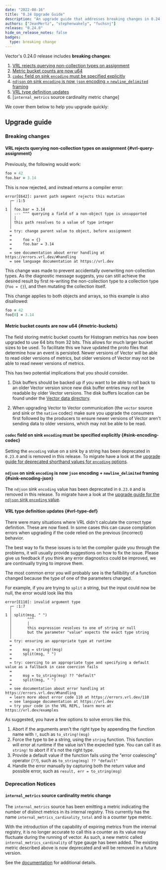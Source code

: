 ```yaml
---
date: "2022-08-16"
title: "0.24 Upgrade Guide"
description: "An upgrade guide that addresses breaking changes in 0.24.0"
authors: ["JeanMertz", "stephenwakely", "fuchsnj"]
release: "0.24.0"
hide_on_release_notes: false
badges:
  type: breaking change
---
```


Vector's 0.24.0 release includes **breaking changes**:

1. [VRL rejects querying non-collection types on assignment](#vrl-query-assignment)
2. [Metric bucket counts are now u64](#metric-buckets)
3. [`codec` field on sink `encoding` must be specified explicitly](#sink-encoding-codec)
4. [`ndjson` on sink `encoding` is now `json` encoding + `newline_delimited` framing](#sink-encoding-json)
5. [VRL type definition updates](#vrl-type-def)
6. [`internal_metrics` source cardinality metric change]

We cover them below to help you upgrade quickly:

## Upgrade guide

### Breaking changes

#### VRL rejects querying non-collection types on assignment {#vrl-query-assignment}

Previously, the following would work:

```coffee
foo = 42
foo.bar = 3.14
```

This is now rejected, and instead returns a compiler error:

```text
error[E642]: parent path segment rejects this mutation
  ┌─ :1:5
  │
1 │ foo.bar = 3.14
  │ --- ^^^ querying a field of a non-object type is unsupported
  │ │
  │ this path resolves to a value of type integer
  │
  = try: change parent value to object, before assignment
  =
  =     foo = {}
  =     foo.bar = 3.14
  =
  = see documentation about error handling at https://errors.vrl.dev/#handling
  = see language documentation at https://vrl.dev
```

This change was made to prevent accidentally overwriting non-collection types.
As the diagnostic message suggests, you can still achieve the desired result by
first re-writing the non-collection type to a collection type (`foo = {}`), and
then mutating the collection itself.

This change applies to both objects and arrays, so this example is also
disallowed:

```coffee
foo = 42
foo[0] = 3.14
```

#### Metric bucket counts are now u64 {#metric-buckets}

The field storing metric bucket counts for Histogram metrics has now been upgraded
to use 64 bits from 32 bits. This allows for much larger bucket sizes to be used. To
facilitate this we have updated the proto files that determine how an event is
persisted. Newer versions of Vector will be able to read older versions of metrics,
but older versions of Vector may not be able to read newer versions of metrics.

This has two potential implications that you should consider.

1. Disk buffers should be backed up if you want to be able to roll back to an older
   Vector version since new disk buffer entries may not be readable by older Vector
   versions. The disk buffers location can be found under the
   [Vector data directory](/docs/reference/configuration/global-options/#data_dir).

2. When upgrading Vector to Vector communication (the `vector` source and sink or
   the `native` codec) make sure you upgrade the consumers first followed by the
   producers to ensure newer versions of Vector aren't sending data to older
   versions, which may not be able to be read.

#### `codec` field on sink `encoding` must be specified explicitly {#sink-encoding-codec}

Setting the `encoding` value on a sink by a string has been deprecated in
`0.23.0` and is removed in this release. To migrate have a look at the
[upgrade guide for deprecated shorthand values for `encoding` options](/highlights/2022-07-07-0-23-0-upgrade-guide/#deprecated-encoding-shorthand).

#### `ndjson` on sink `encoding` is now `json` encoding + `newline_delimited` framing {#sink-encoding-json}

The `ndjson` sink `encoding` value has been deprecated in `0.23.0` and is
removed in this release. To migrate have a look at the
[upgrade guide for the `ndjson` sink `encoding` value](/highlights/2022-07-07-0-23-0-upgrade-guide/#sink-encoding-ndjson-json).

#### VRL type definition updates {#vrl-type-def}

There were many situations where VRL didn't calculate the correct type
definition. These are now fixed. In some cases this can cause compilation
errors when upgrading if the code relied on the previous (incorrect) behavior.

The best way to fix these issues is to let the compiler guide you through the problems, it will usually
provide suggestions on how to fix the issue. Please give us feedback if you think any error diagnostics could
be improved, we are continually trying to improve them.

The most common error you will probably see is the fallibility of a function changed because the type of one of the
parameters changed.

For example, if you are trying to `split` a string, but the input could now be null, the error would look like this

```text
error[E110]: invalid argument type
  ┌─ :1:7
  │
1 │ split(msg, " ")
  │       ^^^
  │       │
  │       this expression resolves to one of string or null
  │       but the parameter "value" expects the exact type string
  │
  = try: ensuring an appropriate type at runtime
  =
  =     msg = string!(msg)
  =     split(msg, " ")
  =
  = try: coercing to an appropriate type and specifying a default value as a fallback in case coercion fails
  =
  =     msg = to_string(msg) ?? "default"
  =     split(msg, " ")
  =
  = see documentation about error handling at https://errors.vrl.dev/#handling
  = learn more about error code 110 at https://errors.vrl.dev/110
  = see language documentation at https://vrl.dev
  = try your code in the VRL REPL, learn more at https://vrl.dev/examples

```

As suggested, you have a few options to solve errors like this.

1. Abort if the arguments aren't the right type by appending the function name with `!`, such as `to_string!(msg)`
2. Force the type to be a string, using the `string` function. This function will error at runtime if the value isn't
   the expected type. You can call it as `string!` to abort if it's not the right type.
3. Provide a default value if the function fails using the "error coalescing" operator (`??`), such as `to_string(msg) ?? "default"`
4. Handle the error manually by capturing both the return value and possible error, such as `result, err = to_string(msg)`

### Deprecation Notices

#### `internal_metrics` source cardinality metric change

The `internal_metrics` source has been emitting a metric indicating the number of distinct metrics
in its internal registry. This currently has the name `internal_metrics_cardinality_total` and is a
counter type metric.

With the introduction of the capability of expiring metrics from the internal registry, it is no
longer accurate to call this a counter as its value may fluctuate during the running of vector. As
such, a new metric called `internal_metrics_cardinality` of type gauge has been added. The existing
metric described above is now deprecated and will be removed in a future version.

See the
[documentation](/docs/reference/configuration/sources/internal_metrics/#internal_metrics_cardinality)
for additional details.
